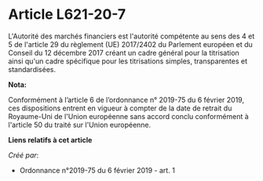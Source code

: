 # Article L621-20-7

L'Autorité des marchés financiers est l'autorité compétente au sens des 4 et 5 de l'article 29 du règlement (UE) 2017/2402 du
Parlement européen et du Conseil du 12 décembre 2017 créant un cadre général pour la titrisation ainsi qu'un cadre spécifique
pour les titrisations simples, transparentes et standardisées.

**Nota:**

Conformément à l’article 6 de l’ordonnance n° 2019-75 du 6 février 2019, ces dispositions entrent en vigueur à compter de la
date de retrait du Royaume-Uni de l'Union européenne sans accord conclu conformément à l'article 50 du traité sur l'Union
européenne.

**Liens relatifs à cet article**

_Créé par_:

  - Ordonnance n°2019-75 du 6 février 2019 - art. 1
